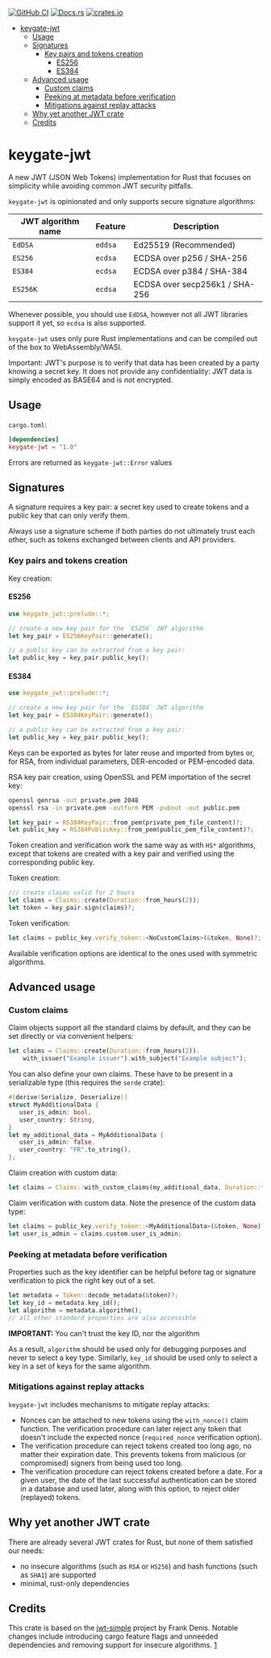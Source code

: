 [![GitHub CI](https://github.com/keygateio/keygate-jwt/workflows/Rust/badge.svg)](https://github.com/keygateio/keygate-jwt/actions)
[![Docs.rs](https://docs.rs/keygate-jwt/badge.svg)](https://docs.rs/keygate-jwt/)
[![crates.io](https://img.shields.io/crates/v/keygate-jwt.svg)](https://crates.io/crates/keygate-jwt)

<!-- @import "[TOC]" {cmd="toc" depthFrom=1 depthTo=6 orderedList=false} -->

<!-- code_chunk_output -->

- [keygate-jwt](#keygate-jwt)
  - [Usage](#usage)
  - [Signatures](#signatures)
    - [Key pairs and tokens creation](#key-pairs-and-tokens-creation)
      - [ES256](#es256)
      - [ES384](#es384)
  - [Advanced usage](#advanced-usage)
    - [Custom claims](#custom-claims)
    - [Peeking at metadata before verification](#peeking-at-metadata-before-verification)
    - [Mitigations against replay attacks](#mitigations-against-replay-attacks)
  - [Why yet another JWT crate](#why-yet-another-jwt-crate)
  - [Credits](#credits)

<!-- /code_chunk_output -->

# keygate-jwt

A new JWT (JSON Web Tokens) implementation for Rust that focuses on simplicity while avoiding common JWT security pitfalls.

`keygate-jwt` is opinionated and only supports secure signature algorithms:

| JWT algorithm name | Feature | Description                    |
| ------------------ | ------- | ------------------------------ |
| `EdDSA`            | `eddsa` | Ed25519 (Recommended)          |
| `ES256`            | `ecdsa` | ECDSA over p256 / SHA-256      |
| `ES384`            | `ecdsa` | ECDSA over p384 / SHA-384      |
| `ES256K`           | `ecdsa` | ECDSA over secp256k1 / SHA-256 |

Whenever possible, you should use `EdDSA`, however not all JWT libraries support it yet, so `ecdsa` is also supported.

`keygate-jwt` uses only pure Rust implementations and can be compiled out of the box to WebAssembly/WASI.

Important: JWT's purpose is to verify that data has been created by a party knowing a secret key. It does not provide any confidentiality: JWT data is simply encoded as BASE64 and is not encrypted.

## Usage

`cargo.toml`:

```toml
[dependencies]
keygate-jwt = "1.0"
```

Errors are returned as `keygate-jwt::Error` values

## Signatures

A signature requires a key pair: a secret key used to create tokens and a public key that can only verify them.

Always use a signature scheme if both parties do not ultimately trust each other, such as tokens exchanged between clients and API providers.

### Key pairs and tokens creation

Key creation:

#### ES256

```rust
use keygate_jwt::prelude::*;

// create a new key pair for the `ES256` JWT algorithm
let key_pair = ES256KeyPair::generate();

// a public key can be extracted from a key pair:
let public_key = key_pair.public_key();
```

#### ES384

```rust
use keygate_jwt::prelude::*;

// create a new key pair for the `ES384` JWT algorithm
let key_pair = ES384KeyPair::generate();

// a public key can be extracted from a key pair:
let public_key = key_pair.public_key();
```

Keys can be exported as bytes for later reuse and imported from bytes or, for RSA, from individual parameters, DER-encoded or PEM-encoded data.

RSA key pair creation, using OpenSSL and PEM importation of the secret key:

```sh
openssl genrsa -out private.pem 2048
openssl rsa -in private.pem -outform PEM -pubout -out public.pem
```

```rust
let key_pair = RS384KeyPair::from_pem(private_pem_file_content)?;
let public_key = RS384PublicKey::from_pem(public_pem_file_content)?;
```

Token creation and verification work the same way as with `HS*` algorithms, except that tokens are created with a key pair and verified using the corresponding public key.

Token creation:

```rust
/// create claims valid for 2 hours
let claims = Claims::create(Duration::from_hours(2));
let token = key_pair.sign(claims)?;
```

Token verification:

```rust
let claims = public_key.verify_token::<NoCustomClaims>(&token, None)?;
```

Available verification options are identical to the ones used with symmetric algorithms.

## Advanced usage

### Custom claims

Claim objects support all the standard claims by default, and they can be set directly or via convenient helpers:

```rust
let claims = Claims::create(Duration::from_hours(2)).
    with_issuer("Example issuer").with_subject("Example subject");
```

You can also define your own claims. These have to be present in a serializable type (this requires the `serde` crate):

```rust
#[derive(Serialize, Deserialize)]
struct MyAdditionalData {
   user_is_admin: bool,
   user_country: String,
}
let my_additional_data = MyAdditionalData {
   user_is_admin: false,
   user_country: "FR".to_string(),
};
```

Claim creation with custom data:

```rust
let claims = Claims::with_custom_claims(my_additional_data, Duration::from_secs(30));
```

Claim verification with custom data. Note the presence of the custom data type:

```rust
let claims = public_key.verify_token::<MyAdditionalData>(&token, None)?;
let user_is_admin = claims.custom.user_is_admin;
```

### Peeking at metadata before verification

Properties such as the key identifier can be helpful before tag or signature verification to pick the right key out of a set.

```rust
let metadata = Token::decode_metadata(&token)?;
let key_id = metadata.key_id();
let algorithm = metadata.algorithm();
// all other standard properties are also accessible
```

**IMPORTANT:** You can't trust the key ID, nor the algorithm

As a result, `algorithm` should be used only for debugging purposes and never to select a key type.
Similarly, `key_id` should be used only to select a key in a set of keys for the same algorithm.

### Mitigations against replay attacks

`keygate-jwt` includes mechanisms to mitigate replay attacks:

- Nonces can be attached to new tokens using the `with_nonce()` claim function. The verification procedure can later reject any token that doesn't include the expected nonce (`required_nonce` verification option).
- The verification procedure can reject tokens created too long ago, no matter their expiration date. This prevents tokens from malicious (or compromised) signers from being used too long.
- The verification procedure can reject tokens created before a date. For a given user, the date of the last successful authentication can be stored in a database and used later, along with this option, to reject older (replayed) tokens.

## Why yet another JWT crate

There are already several JWT crates for Rust, but none of them satisfied our needs:

- no insecure algorithms (such as `RSA` or `HS256`) and hash functions (such as `SHA1`) are supported
- minimal, rust-only dependencies

## Credits

This crate is based on the [jwt-simple](https://github.com/jedisct1/rust-jwt-simple) project by Frank Denis. Notable changes include introducing cargo feature flags and unneeded dependencies and removing support for insecure algorithms. [1](https://github.com/jedisct1/rust-jwt-simple/issues/72)

